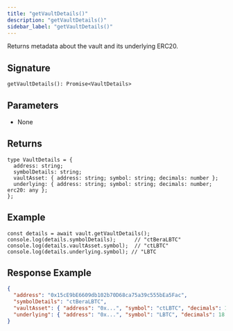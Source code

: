 ```yaml
---
title: "getVaultDetails()"
description: "getVaultDetails()"
sidebar_label: "getVaultDetails()"
---
```


Returns metadata about the vault and its underlying ERC20.

## Signature

```tsx
getVaultDetails(): Promise<VaultDetails>
```

## Parameters

- None

## Returns

```tsx
type VaultDetails = {
  address: string;
  symbolDetails: string;
  vaultAsset: { address: string; symbol: string; decimals: number };
  underlying: { address: string; symbol: string; decimals: number; erc20: any };
};
```

## Example

```tsx
const details = await vault.getVaultDetails();
console.log(details.symbolDetails);      // "ctBeraLBTC"
console.log(details.vaultAsset.symbol);  // "ctLBTC"
console.log(details.underlying.symbol); // "LBTC
```

## Response Example

```json
{
  "address": "0x15cE9bE6609db102b70D68ca75a39c555bEa5Fac",
  "symbolDetails": "ctBeraLBTC",
  "vaultAsset": { "address": "0x...", "symbol": "ctLBTC", "decimals": 18 },
  "underlying": { "address": "0x...", "symbol": "LBTC", "decimals": 18 }
}
```
